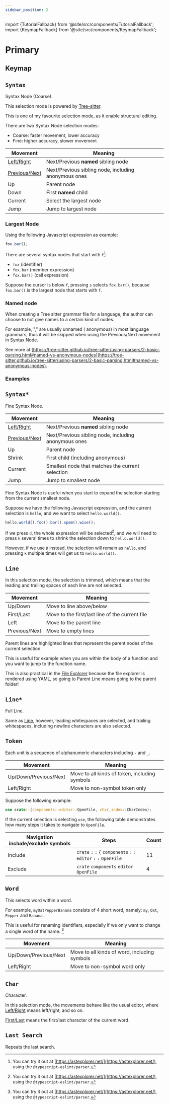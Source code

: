 ```yaml
---
sidebar_position: 2
---
```


import {TutorialFallback} from '@site/src/components/TutorialFallback';
import {KeymapFallback} from '@site/src/components/KeymapFallback';

# Primary

## Keymap

<KeymapFallback filename="Primary Selection Modes"/>

## `Syntax`

Syntax Node (Coarse).

This selection mode is powered by [Tree-sitter](https://github.com/tree-sitter).

This is one of my favourite selection mode, as it enable structural editing.

There are two Syntax Node selection modes:

- Coarse: faster movement, lower accuracy
- Fine: higher accuracy, slower movement

| Movement                                           | Meaning                                              |
| -------------------------------------------------- | ---------------------------------------------------- |
| [Left/Right](../core-movements.md#--leftright)     | Next/Previous **named** sibling node                 |
| [Previous/Next](../core-movements.md#previousnext) | Next/Previous sibling node, including anonymous ones |
| Up                                                 | Parent node                                          |
| Down                                               | First **named** child                                |
| Current                                            | Select the largest node                              |
| Jump                                               | Jump to largest node                                 |

### Largest Node

Using the following Javascript expression as example:

```js
fox.bar();
```

There are several syntax nodes that start with `f`[^1]:

- `fox` (identifier)
- `fox.bar` (member expression)
- `fox.bar()` (call expression)

Suppose the cursor is below `f`, pressing `s` selects `fox.bar()`, because `fox.bar()` is the largest node that starts with `f`.

[^1]: You can try it out at [https://astexplorer.net/](https://astexplorer.net/), using the `@typescript-eslint/parser`.

### Named node

When creating a Tree sitter grammar file for a language, the author can choose
to not give names to a certain kind of nodes.

For example, "," are usually unnamed (
anonymous) in most language grammars, thus it will be skipped when using the
Previous/Next movement in Syntax Node.

See more at [https://tree-sitter.github.io/tree-sitter/using-parsers/2-basic-parsing.html#named-vs-anonymous-nodes](https://tree-sitter.github.io/tree-sitter/using-parsers/2-basic-parsing.html#named-vs-anonymous-nodes).

### Examples

<TutorialFallback filename="syntax-node"/>

## `Syntax*`

Fine Syntax Node.

| Movement                                           | Meaning                                              |
| -------------------------------------------------- | ---------------------------------------------------- |
| [Left/Right](../core-movements.md#--leftright)     | Next/Previous **named** sibling node                 |
| [Previous/Next](../core-movements.md#previousnext) | Next/Previous sibling node, including anonymous ones |
| Up                                                 | Parent node                                          |
| Shrink                                             | First child (including anonymous)                    |
| Current                                            | Smallest node that matches the current selection     |
| Jump                                               | Jump to smallest node                                |

Fine Syntax Node is useful when you start to expand the selection starting from the current smallest node.

Suppose we have the following Javascript expression, and the current selection is `hello`, and we want to select `hello.world()`.

```js
hello.world().foo().bar().spam().wise();
```

If we press `d`, the whole expression will be selected[^1], and we will need to press `k` several times to shrink the selection down to `hello.world()`.

However, if we use `D` instead, the selection will remain as `hello`, and pressing `k` multiple times will get us to `hello.world()`.

[^1]: See [Largest Node](#largest-node)

## `Line`

In this selection mode, the selection is trimmed, which means that the leading
and trailing spaces of each line are not selected.

| Movement      | Meaning                                         |
| ------------- | ----------------------------------------------- |
| Up/Down       | Move to line above/below                        |
| First/Last    | Move to the first/last line of the current file |
| Left          | Move to the parent line                         |
| Previous/Next | Move to empty lines                             |

Parent lines are highlighted lines that represent the parent nodes of the current selection.

This is useful for example when you are within the body of a function and you want to jump to the function name.

This is also practical in the [File Explorer](../../components/file-explorer.md) because the file explorer is rendered using YAML, so going to Parent Line means going to the parent folder!

<TutorialFallback filename="line"/>

## `Line*`

Full Line.

Same as [Line](#line), however, leading whitespaces are selected, and trailing whitespaces, including newline characters are also selected.

## `Token`

Each unit is a sequence of alphanumeric characters including `-` and `_`.

| Movement              | Meaning                                       |
| --------------------- | --------------------------------------------- |
| Up/Down/Previous/Next | Move to all kinds of token, including symbols |
| Left/Right            | Move to non-symbol token only                 |

Suppose the following example:

```rs
use crate::{components::editor::OpenFile, char_index::CharIndex};
```

If the current selection is selecting `use`, the following table demonstrates how many steps it takes to navigate to `OpenFile`.

| Navigation include/exclude symbols | Steps                                                                | Count |
| ---------------------------------- | -------------------------------------------------------------------- | ----- |
| Include                            | `crate` `:` `:` `{` `components` `:` `:` `editor` `:` `:` `OpenFile` | 11    |
| Exclude                            | `crate` `components` `editor` `OpenFile`                             | 4     |



<TutorialFallback filename="token"/>

[^1]: This is possible because even Prompt is an editor, so the Token mode also works there. See [Core Concepts](../../core-concepts.md#2-every-component-is-a-buffereditor)
[^1]: This is possible because even Prompt is an editor, so the Token mode also works there. See [Core Concepts](../../core-concepts.md#2-every-component-is-a-buffereditor)

## `Word`

This selects word within a word.

For example, `myOatPepperBanana` consists of 4 short word, namely: `my`, `Oat`, `Pepper` and `Banana`.

This is useful for renaming identifiers, especially if we only want to change a single word of the name. [^1]

| Movement              | Meaning                                      |
| --------------------- | -------------------------------------------- |
| Up/Down/Previous/Next | Move to all kinds of word, including symbols |
| Left/Right            | Move to non-symbol word only                 |


<TutorialFallback filename="word"/>

## `Char`

Character.

In this selection mode, the movements behave like the usual editor, where [Left/Right](./../core-movements.md#--leftright) means left/right, and so on.

[First/Last](./../core-movements.md#firstlast) means the first/last character of the current word.

<TutorialFallback filename="char"/>


## `Last Search`

Repeats the last search.